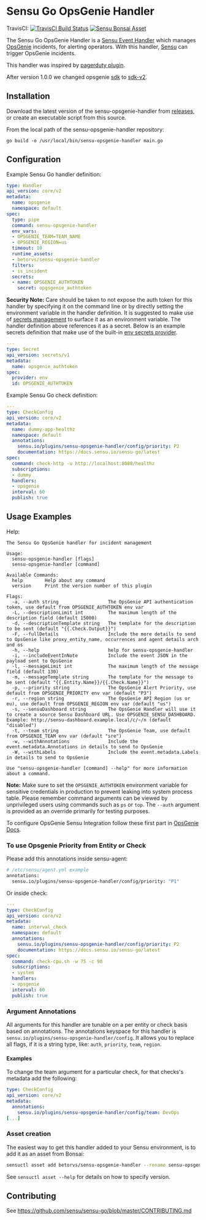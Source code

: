# Sensu Go OpsGenie Handler
TravisCI: [![TravisCI Build Status](https://travis-ci.org/betorvs/sensu-opsgenie-handler.svg?branch=master)](https://travis-ci.org/betorvs/sensu-opsgenie-handler)
[![Sensu Bonsai Asset](https://img.shields.io/badge/Bonsai-Download%20Me-brightgreen.svg?colorB=89C967&logo=sensu)](https://bonsai.sensu.io/assets/betorvs/sensu-opsgenie-handler)

The Sensu Go OpsGenie Handler is a [Sensu Event Handler][3] which manages
[OpsGenie][2] incidents, for alerting operators. With this handler,
[Sensu][1] can trigger OpsGenie incidents.

This handler was inspired by [pagerduty plugin][6].

After version 1.0.0 we changed opsgenie [sdk][7] to [sdk-v2][8].

## Installation

Download the latest version of the sensu-opsgenie-handler from [releases][4],
or create an executable script from this source.

From the local path of the sensu-opsgenie-handler repository:
```
go build -o /usr/local/bin/sensu-opsgenie-handler main.go
```

## Configuration

Example Sensu Go handler definition:

```yml
type: Handler
api_version: core/v2
metadata:
  name: opsgenie
  namespace: default
spec:
  type: pipe
  command: sensu-opsgenie-handler
  env_vars:
  - OPSGENIE_TEAM=TEAM_NAME
  - OPSGENIE_REGION=us
  timeout: 10
  runtime_assets:
  - betorvs/sensu-opsgenie-handler
  filters:
  - is_incident
  secrets:
  - name: OPSGENIE_AUTHTOKEN
    secret: opgsgenie_authtoken
```

**Security Note:** Care should be taken to not expose the auth token for this handler by specifying it
on the command line or by directly setting the environment variable in the handler definition.  It is
suggested to make use of [secrets management][9] to surface it as an environment variable.  The
handler definition above references it as a secret.  Below is an example secrets definition that make
use of the built-in [env secrets provider][10].

```yml
---
type: Secret
api_version: secrets/v1
metadata:
  name: opsgenie_authtoken
spec:
  provider: env
  id: OPSGENIE_AUTHTOKEN
```

Example Sensu Go check definition:

```yml
---
type: CheckConfig
api_version: core/v2
metadata:
  name: dummy-app-healthz
  namespace: default
  annotations:
    sensu.io/plugins/sensu-opsgenie-handler/config/priority: P2
    documentation: https://docs.sensu.io/sensu-go/latest
spec:
  command: check-http -u http://localhost:8080/healthz
  subscriptions:
  - dummy
  handlers:
  - opsgenie
  interval: 60
  publish: true
```

## Usage Examples

Help:
```
The Sensu Go OpsGenie handler for incident management

Usage:
  sensu-opsgenie-handler [flags]
  sensu-opsgenie-handler [command]

Available Commands:
  help        Help about any command
  version     Print the version number of this plugin

Flags:
  -a, --auth string                  The OpsGenie API authentication token, use default from OPSGENIE_AUTHTOKEN env var
  -L, --descriptionLimit int         The maximum length of the description field (default 15000)
  -d, --descriptionTemplate string   The template for the description to be sent (default "{{.Check.Output}}")
  -F, --fullDetails                  Include the more details to send to OpsGenie like proxy_entity_name, occurrences and agent details arch and os
  -h, --help                         help for sensu-opsgenie-handler
  -i, --includeEventInNote           Include the event JSON in the payload sent to OpsGenie
  -l, --messageLimit int             The maximum length of the message field (default 130)
  -m, --messageTemplate string       The template for the message to be sent (default "{{.Entity.Name}}/{{.Check.Name}}")
  -p, --priority string              The OpsGenie Alert Priority, use default from OPSGENIE_PRIORITY env var (default "P3")
  -r, --region string                The OpsGenie API Region (us or eu), use default from OPSGENIE_REGION env var (default "us")
  -s, --sensuDashboard string        The OpsGenie Handler will use it to create a source Sensu Dashboard URL. Use OPSGENIE_SENSU_DASHBOARD. Example: http://sensu-dashboard.example.local/c/~/n (default "disabled")
  -t, --team string                  The OpsGenie Team, use default from OPSGENIE_TEAM env var (default "sre")
  -w, --withAnnotations              Include the event.metadata.Annotations in details to send to OpsGenie
  -W, --withLabels                   Include the event.metadata.Labels in details to send to OpsGenie

Use "sensu-opsgenie-handler [command] --help" for more information about a command.
```

**Note:** Make sure to set the `OPSGENIE_AUTHTOKEN` environment variable for sensitive credentials in production to prevent leaking into system process table. Please remember command arguments can be viewed by unprivileged users using commands such as `ps` or `top`. The `--auth` argument is provided as an override primarily for testing purposes. 

To configure OpsGenie Sensu Integration follow these first part in [OpsGenie Docs][5].

### To use Opsgenie Priority from Entity or Check

Please add this annotations inside sensu-agent:
```sh
# /etc/sensu/agent.yml example
annotations:
  sensu.io/plugins/sensu-opsgenie-handler/config/priority: "P1"
```

Or inside check:
```yml
---
type: CheckConfig
api_version: core/v2
metadata:
  name: interval_check
  namespace: default
  annotations:
    sensu.io/plugins/sensu-opsgenie-handler/config/priority: P2
    documentation: https://docs.sensu.io/sensu-go/latest
spec:
  command: check-cpu.sh -w 75 -c 90
  subscriptions:
  - system
  handlers:
  - opsgenie
  interval: 60
  publish: true
```

### Argument Annotations

All arguments for this handler are tunable on a per entity or check basis based on annotations.  The
annotations keyspace for this handler is `sensu.io/plugins/sensu-opsgenie-handler/config`. It allows you to replace all flags, if it is a string type, like: `auth`, `priority`, `team`, `region`.

#### Examples

To change the team argument for a particular check, for that checks's metadata add the following:

```yml
type: CheckConfig
api_version: core/v2
metadata:
  annotations:
    sensu.io/plugins/sensu-opsgenie-handler/config/team: DevOps
[...]
```


### Asset creation

The easiest way to get this handler added to your Sensu environment, is to add it as an asset from Bonsai:

```sh
sensuctl asset add betorvs/sensu-opsgenie-handler --rename sensu-opsgenie-handler
```

See `sensuctl asset --help` for details on how to specify version.


## Contributing

See https://github.com/sensu/sensu-go/blob/master/CONTRIBUTING.md

[1]: https://github.com/sensu/sensu-go
[2]: https://www.opsgenie.com/ 
[3]: https://docs.sensu.io/sensu-go/5.0/reference/handlers/#how-do-sensu-handlers-work
[4]: https://github.com/betorvs/sensu-opsgenie-handler/releases
[5]: https://docs.opsgenie.com/docs/sensu-integration#section-add-sensu-integration-in-opsgenie
[6]: https://github.com/sensu/sensu-pagerduty-handler
[7]: https://github.com/opsgenie/opsgenie-go-sdk
[8]: https://github.com/opsgenie/opsgenie-go-sdk-v2
[9]: https://docs.sensu.io/sensu-go/latest/guides/secrets-management/
[10]: https://docs.sensu.io/sensu-go/latest/guides/secrets-management/#use-env-for-secrets-management
